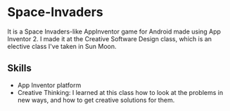 # Space-Invaders

It is a Space Invaders-like AppInventor game for Android made using App Inventor 2. I made it at the Creative Software Design class, which is an elective class I've taken in Sun Moon.

## Skills
- App Inventor platform
- Creative Thinking: I learned at this class how to look at the problems in new ways, and how to get creative solutions for them.
